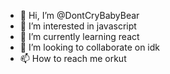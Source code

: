 - 👋 Hi, I’m @DontCryBabyBear
- 👀 I’m interested in javascript
- 🌱 I’m currently learning react
- 💞️ I’m looking to collaborate on idk
- 📫 How to reach me orkut

<!---
Bah-ha
--->
